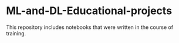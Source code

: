 # ML-and-DL-Educational-projects
This repository includes notebooks that were written in the course of training.
